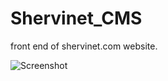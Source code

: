 # Shervinet_CMS
front end of shervinet.com website.

![Screenshot](https://s8.uupload.ir/files/shervinet_ik4i.jpg)

